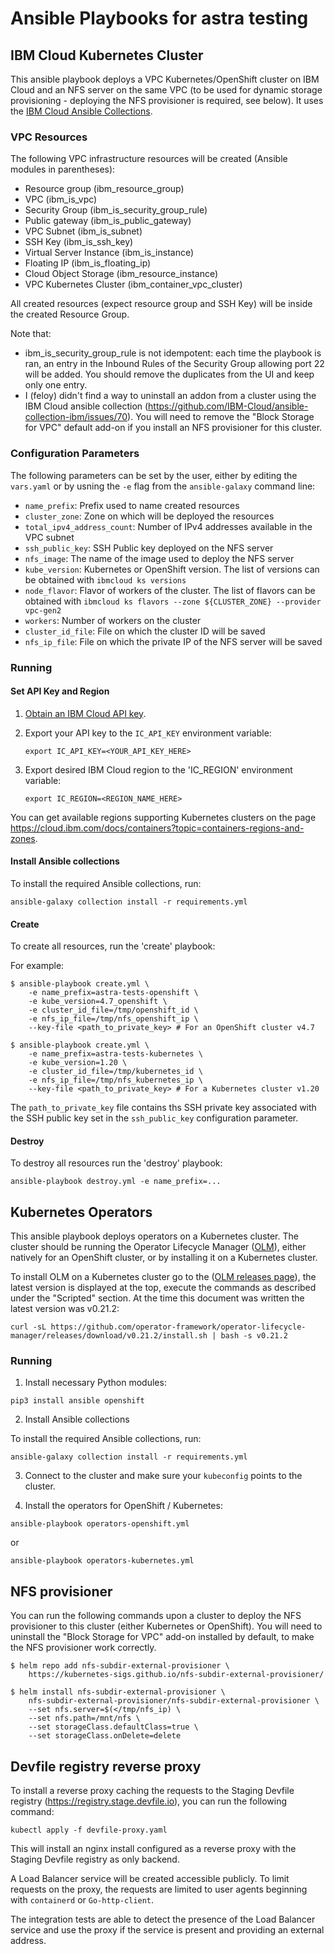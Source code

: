 # Ansible Playbooks for astra testing

## IBM Cloud Kubernetes Cluster

This ansible playbook deploys a VPC Kubernetes/OpenShift cluster on IBM Cloud and an NFS server on the same VPC (to be used for dynamic storage provisioning - deploying the NFS provisioner is required, see below).
It uses the [IBM Cloud Ansible Collections](https://github.com/IBM-Cloud/ansible-collection-ibm/).

### VPC Resources

The following VPC infrastructure resources will be created (Ansible modules in
parentheses):

* Resource group (ibm_resource_group)
* VPC (ibm_is_vpc)
* Security Group (ibm_is_security_group_rule)
* Public gateway (ibm_is_public_gateway)
* VPC Subnet (ibm_is_subnet)
* SSH Key (ibm_is_ssh_key)
* Virtual Server Instance (ibm_is_instance)
* Floating IP (ibm_is_floating_ip)
* Cloud Object Storage (ibm_resource_instance)
* VPC Kubernetes Cluster (ibm_container_vpc_cluster)

All created resources (expect resource group and SSH Key) will be inside the created Resource Group.

Note that:
- ibm_is_security_group_rule is not idempotent: each time the playbook is ran, an entry in the Inbound Rules of the Security Group allowing port 22 will be added. You should remove the duplicates from the UI and keep only one entry.
- I (feloy) didn't find a way to uninstall an addon from a cluster using the IBM Cloud ansible collection (https://github.com/IBM-Cloud/ansible-collection-ibm/issues/70). You will need to remove the "Block Storage for VPC" default add-on if you install an NFS provisioner for this cluster.


### Configuration Parameters

The following parameters can be set by the user, either by editing the `vars.yaml` or by usning the `-e` flag from the `ansible-galaxy` command line:

* `name_prefix`: Prefix used to name created resources
* `cluster_zone`: Zone on which will be deployed the resources
* `total_ipv4_address_count`: Number of IPv4 addresses available in the VPC subnet
* `ssh_public_key`: SSH Public key deployed on the NFS server
* `nfs_image`: The name of the image used to deploy the NFS server
* `kube_version`: Kubernetes or OpenShift version. The list of versions can be obtained with `ibmcloud ks versions`
* `node_flavor`: Flavor of workers of the cluster. The list of flavors can be obtained with `ibmcloud ks flavors --zone ${CLUSTER_ZONE} --provider vpc-gen2`
* `workers`: Number of workers on the cluster
* `cluster_id_file`: File on which the cluster ID will be saved
* `nfs_ip_file`: File on which the private IP of the NFS server will be saved

### Running

#### Set API Key and Region

1. [Obtain an IBM Cloud API key](https://cloud.ibm.com/docs/account?topic=account-userapikey&interface=ui).

2. Export your API key to the `IC_API_KEY` environment variable:

    ```
    export IC_API_KEY=<YOUR_API_KEY_HERE>
    ```

3. Export desired IBM Cloud region to the 'IC_REGION' environment variable:

    ```
    export IC_REGION=<REGION_NAME_HERE>
    ```

You can get available regions supporting Kubernetes clusters on the page https://cloud.ibm.com/docs/containers?topic=containers-regions-and-zones.

#### Install Ansible collections

To install the required Ansible collections, run:

```
ansible-galaxy collection install -r requirements.yml
```

#### Create

To create all resources, run the 'create' playbook:

For example:

```
$ ansible-playbook create.yml \
    -e name_prefix=astra-tests-openshift \
    -e kube_version=4.7_openshift \
    -e cluster_id_file=/tmp/openshift_id \
    -e nfs_ip_file=/tmp/nfs_openshift_ip \
    --key-file <path_to_private_key> # For an OpenShift cluster v4.7

$ ansible-playbook create.yml \
    -e name_prefix=astra-tests-kubernetes \
    -e kube_version=1.20 \
    -e cluster_id_file=/tmp/kubernetes_id \
    -e nfs_ip_file=/tmp/nfs_kubernetes_ip \
    --key-file <path_to_private_key> # For a Kubernetes cluster v1.20
```

The `path_to_private_key` file contains ths SSH private key associated with the SSH public key set in the `ssh_public_key` configuration parameter.

#### Destroy

To destroy all resources run the 'destroy' playbook:

```
ansible-playbook destroy.yml -e name_prefix=...
```

## Kubernetes Operators

This ansible playbook deploys operators on a Kubernetes cluster. The cluster should be running the Operator Lifecycle Manager ([OLM](https://olm.operatorframework.io/)), either natively for an OpenShift cluster, or by installing it on a Kubernetes cluster.

To install OLM on a Kubernetes cluster go to the ([OLM releases page](https://github.com/operator-framework/operator-lifecycle-manager/releases/)), the latest version is displayed at the top, execute the commands as described under the "Scripted" section. At the time this document was written the latest version was v0.21.2:

```
curl -sL https://github.com/operator-framework/operator-lifecycle-manager/releases/download/v0.21.2/install.sh | bash -s v0.21.2
```


### Running

1. Install necessary Python modules:
```
pip3 install ansible openshift
```

2. Install Ansible collections

To install the required Ansible collections, run:

```
ansible-galaxy collection install -r requirements.yml
```

3. Connect to the cluster and make sure your `kubeconfig` points to the cluster.

4. Install the operators for OpenShift / Kubernetes:
```
ansible-playbook operators-openshift.yml
```
or
```
ansible-playbook operators-kubernetes.yml
```

## NFS provisioner

You can run the following commands upon a cluster to deploy the NFS provisioner to this cluster (either Kubernetes or OpenShift). You will need to uninstall the "Block Storage for VPC" add-on installed by default, to make the NFS provisioner work correctly.

```
$ helm repo add nfs-subdir-external-provisioner \
    https://kubernetes-sigs.github.io/nfs-subdir-external-provisioner/

$ helm install nfs-subdir-external-provisioner \
    nfs-subdir-external-provisioner/nfs-subdir-external-provisioner \
    --set nfs.server=$(</tmp/nfs_ip) \
    --set nfs.path=/mnt/nfs \
    --set storageClass.defaultClass=true \
    --set storageClass.onDelete=delete
```

## Devfile registry reverse proxy

To install a reverse proxy caching the requests to the Staging Devfile registry (https://registry.stage.devfile.io),
you can run the following command:

```
kubectl apply -f devfile-proxy.yaml
```

This will install an nginx install configured as a reverse proxy with the Staging Devfile registry as only backend. 

A Load Balancer service will be created accessible publicly. To limit requests on the proxy, the requests are limited
to user agents beginning with `containerd` or `Go-http-client`.

The integration tests are able to detect the presence of the Load Balancer service and use the proxy if the service is present
and providing an external address.
